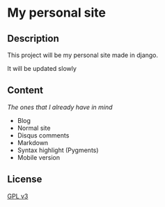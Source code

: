 My personal site
================

Description
-----------
This project will be my personal site made in django.

It will be updated slowly 

Content
-------
_The ones that I already have in mind_

* Blog
* Normal site
* Disqus comments
* Markdown
* Syntax highlight (Pygments)
* Mobile version


License
-------
[GPL v3](http://www.gnu.org/licenses/gpl-3.0.html)
